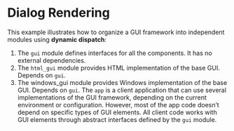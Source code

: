 # Dialog Rendering
This example illustrates how to organize a GUI framework into independent modules using <strong>dynamic dispatch</strong>:

1. The `gui` module defines interfaces for all the components. It has no external dependencies.
2. The `html_gui` module provides HTML implementation of the base GUI.
Depends on `gui`.
3. The windows_gui module provides Windows implementation of the base GUI.
Depends on `gui`.
The `app` is a client application that can use several implementations of the GUI framework, depending on the current environment or configuration. However, most of the app code doesn’t depend on specific types of GUI elements. All client code works with GUI elements through abstract interfaces defined by the `gui` module.